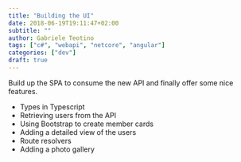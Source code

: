 ```yaml
---
title: "Building the UI"
date: 2018-06-19T19:11:47+02:00
subtitle: ""
author: Gabriele Teotino
tags: ["c#", "webapi", "netcore", "angular"]
categories: ["dev"]
draft: true
---
```


Build up the SPA to consume the new API and finally offer some nice features.

- Types in Typescript
- Retrieving users from the API
- Using Bootstrap to create member cards
- Adding a detailed view of the users
- Route resolvers
- Adding a photo gallery
